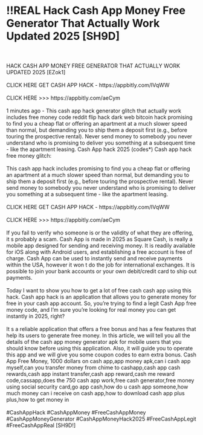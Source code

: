 # !!REAL Hack Cash App Money Free Generator That Actually Work Updated 2025 [SH9D]
<br>
<br>HACK CASH APP MONEY FREE GENERATOR THAT ACTUALLY WORK UPDATED 2025 [EZok1]
<br>
<br>CLICK HERE GET CASH APP HACK - https://appbitly.com/IVqWW

<br>
<br>CLICK HERE >>> https://appbitly.com/aeCym

<br>
<br>1 minutes ago - This cash app hack generator glitch that actually work includes free money code reddit flip hack dark web bitcoin hack promising to find you a cheap flat or offering an apartment at a much slower speed than normal, but demanding you to ship them a deposit first (e.g., before touring the prospective rental). Never send money to somebody you never understand who is promising to deliver you something at a subsequent time - like the apartment leasing. Cash App hack 2025 (codes*) Cash app hack free money glitch:
<br>
<br>This cash app hack includes promising to find you a cheap flat or offering an apartment at a much slower speed than normal, but demanding you to ship them a deposit first (e.g., before touring the prospective rental). Never send money to somebody you never understand who is promising to deliver you something at a subsequent time - like the apartment leasing.
<br>
<br>CLICK HERE GET CASH APP HACK - https://appbitly.com/IVqWW

<br>
<br>CLICK HERE >>> https://appbitly.com/aeCym

<br>
<br>If you fail to verify who someone is or the validity of what they are offering, it s probably a scam. Cash App is made in 2025 as Square Cash, is really a mobile app designed for sending and receiving money. It is readily available for iOS along with Android users, and establishing a free account is free of charge. Cash App can be used to instantly send and receive payments within the USA, however it won t do the job for international exchanges. It is possible to join your bank accounts or your own debit/credit card to ship out payments.
<br>
<br>Today I want to show you how to get a lot of free cash cash app using this hack. Cash app hack is an application that allows you to generate money for free in your cash app account. So, you’re trying to find a legit Cash App free money code, and I’m sure you’re looking for real money you can get instantly in 2025, right?
<br>
<br>It s a reliable application that offers a free bonus and has a few features that help its users to generate free money. In this article, we will tell you all the details of the cash app money generator apk for mobile users that you should know before using this application. Also, it will guide you to operate this app and we will give you some coupon codes to earn extra bonus. Cash App Free Money, 1000 dollars on cash app,app money apk,can i cash app myself,can you transfer money from chime to cashapp,cash app cash rewards,cash app instant transfer,cash app reward,cash me reward code,cassapp,does the 750 cash app work,free cash generator,free money using social security card,go app cash,how do u cash app someone,how much money can i receive on cash app,how to download cash app plus plus,how to get money in
<br>
<br>#CashAppHack #CashAppMoney #FreeCashAppMoney #CashAppMoneyGenerator #CashAppMoneyHack2025 #FreeCashAppLegit #FreeCashAppReal [SH9D!]
<br>
<br>
